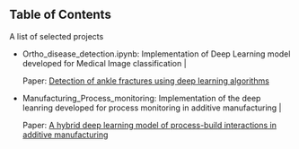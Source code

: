 ## Table of Contents
A list of selected projects


* Ortho_disease_detection.ipynb: Implementation of Deep Learning model developed for Medical Image classification | 

     Paper: [Detection of ankle fractures using deep learning algorithms](https://www.sciencedirect.com/science/article/abs/pii/S1268773122001023)


* Manufacturing_Process_monitoring: Implementation of the deep leanring developed for process monitoring in additive manufacturing | 

     Paper: [A hybrid deep learning model of process-build interactions in additive manufacturing](https://www.sciencedirect.com/science/article/abs/pii/S0278612520301886)




